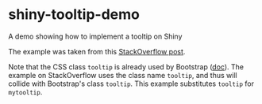 # shiny-tooltip-demo

A demo showing how to implement a tooltip on Shiny

The example was taken from this [StackOverflow post](https://stackoverflow.com/questions/50098400/css-tooltip-highlight-one-word-not-whole-text).

Note that the CSS class `tooltip` is already used by Bootstrap ([doc](https://getbootstrap.com/docs/4.0/components/tooltips/)). The example on StackOverflow uses the class name `tooltip`, and thus will collide with Bootstrap's class `tooltip`. This example substitutes `tooltip` for `mytooltip`.
